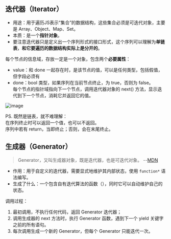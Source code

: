 ## 迭代器（Iterator）

- 用途：用于遍历JS表示“集合”的数据结构，这些集合必须是可迭代对象，主要是 Array、Object、Map、Set。
- 本质：是一个**指针对象**。
- 要注意迭代器只是定义出一个序列形式的接口形式，这个序列可以理解为**单链表**，**和它要遍历的数据结构实际上是分开的**。    

每个节点的信息域，存放一定是一个对象，包含两个**必要属性**：
  - value：和 done 一起存在时，是该节点的值，可以是任何类型，包括假值，但字段必须有
  - done：bool 类型，如果序列在当前节点终止，为 true，否则为 false。  
每个节点的指针域指向下一个节点，调用迭代器对象的 next() 方法，显示迭代到下一个节点，消耗它并返回它的值。

![image](https://user-images.githubusercontent.com/31687804/122403195-c28ac480-cfb0-11eb-891b-a2232b248dd4.png)

PS. 既然是链表，就不难理解：  
在序列终止时可以返回一个值，也可以不返回。  
序列中若有 return，当即终止；否则，会在末尾终止。

## 生成器（Generator）

> Generator，又叫生成器对象，既是迭代器，也是可迭代对象。  --[MDN](https://developer.mozilla.org/zh-CN/docs/Web/JavaScript/Reference/Iteration_protocols#%E7%94%9F%E6%88%90%E5%99%A8%E5%AF%B9%E8%B1%A1%E5%88%B0%E5%BA%95%E6%98%AF%E4%B8%80%E4%B8%AA%E8%BF%AD%E4%BB%A3%E5%99%A8%EF%BC%8C%E8%BF%98%E6%98%AF%E4%B8%80%E4%B8%AA%E5%8F%AF%E8%BF%AD%E4%BB%A3%E5%AF%B9%E8%B1%A1%EF%BC%9F)
- 作用：用于自定义的迭代器，需要显式地维护其内部状态，使用 `function*` 语法编写。
- 生成了什么：一个包含自有迭代算法的函数（），同时它可以自动维护自己的状态。

调用过程：

1. 最初调用，不执行任何代码，返回 Generator 迭代器；
2. 调用生成器的 next 方法时，执行 Generator 函数，遇到下一个 yield 关键字之前的所有语句。
3. 每次调用生成一个新的 Generator，但每个 Generator 只能迭代一次。

